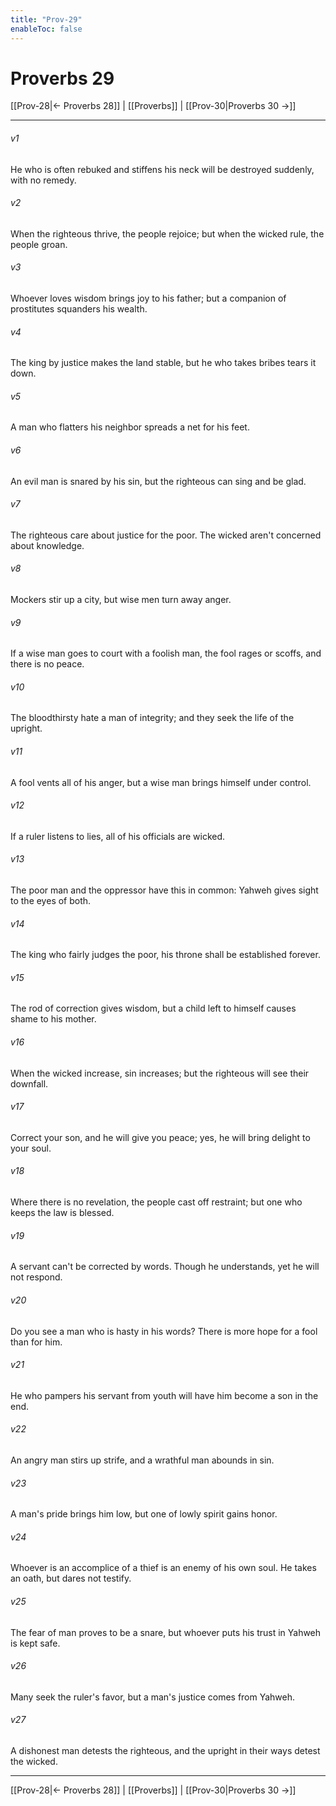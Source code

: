 ```yaml
---
title: "Prov-29"
enableToc: false
---
```

# Proverbs 29

[[Prov-28|← Proverbs 28]] | [[Proverbs]] | [[Prov-30|Proverbs 30 →]]
***



###### v1 
He who is often rebuked and stiffens his neck will be destroyed suddenly, with no remedy. 

###### v2 
When the righteous thrive, the people rejoice; but when the wicked rule, the people groan. 

###### v3 
Whoever loves wisdom brings joy to his father; but a companion of prostitutes squanders his wealth. 

###### v4 
The king by justice makes the land stable, but he who takes bribes tears it down. 

###### v5 
A man who flatters his neighbor spreads a net for his feet. 

###### v6 
An evil man is snared by his sin, but the righteous can sing and be glad. 

###### v7 
The righteous care about justice for the poor. The wicked aren't concerned about knowledge. 

###### v8 
Mockers stir up a city, but wise men turn away anger. 

###### v9 
If a wise man goes to court with a foolish man, the fool rages or scoffs, and there is no peace. 

###### v10 
The bloodthirsty hate a man of integrity; and they seek the life of the upright. 

###### v11 
A fool vents all of his anger, but a wise man brings himself under control. 

###### v12 
If a ruler listens to lies, all of his officials are wicked. 

###### v13 
The poor man and the oppressor have this in common: Yahweh gives sight to the eyes of both. 

###### v14 
The king who fairly judges the poor, his throne shall be established forever. 

###### v15 
The rod of correction gives wisdom, but a child left to himself causes shame to his mother. 

###### v16 
When the wicked increase, sin increases; but the righteous will see their downfall. 

###### v17 
Correct your son, and he will give you peace; yes, he will bring delight to your soul. 

###### v18 
Where there is no revelation, the people cast off restraint; but one who keeps the law is blessed. 

###### v19 
A servant can't be corrected by words. Though he understands, yet he will not respond. 

###### v20 
Do you see a man who is hasty in his words? There is more hope for a fool than for him. 

###### v21 
He who pampers his servant from youth will have him become a son in the end. 

###### v22 
An angry man stirs up strife, and a wrathful man abounds in sin. 

###### v23 
A man's pride brings him low, but one of lowly spirit gains honor. 

###### v24 
Whoever is an accomplice of a thief is an enemy of his own soul. He takes an oath, but dares not testify. 

###### v25 
The fear of man proves to be a snare, but whoever puts his trust in Yahweh is kept safe. 

###### v26 
Many seek the ruler's favor, but a man's justice comes from Yahweh. 

###### v27 
A dishonest man detests the righteous, and the upright in their ways detest the wicked.

***
[[Prov-28|← Proverbs 28]] | [[Proverbs]] | [[Prov-30|Proverbs 30 →]]
